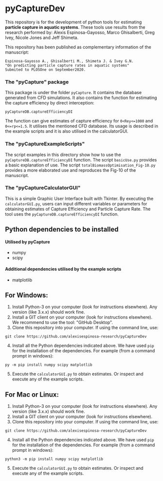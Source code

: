 # pyCaptureDev

This repository is for the development of python tools for estimating **particle capture in aquatic systems**. These tools use results from the research performed by: Alexis Espinosa-Gayosso, Marco Ghisalberti, Greg Ivey, Nicole Jones and Jeff Shimeta.

This repository has been published as complementary information of the manuscript:

```
Espinosa-Gayosso A., Ghisalberti M., Shimeta J. & Ivey G.N.
"On predicting particle capture rates in aquatic systems"
Submited to PLOSOne on September2020.
```
### The "pyCapture" package
This package is under the folder `pyCapture`. It contains the database generated from CFD simulations. It also contains the function for estimating the capture efficiency by direct interception:

```
pyCaptureDB.captureEfficiencyDI
```
The function can give estimates of capture efficiency for `0<Rey<=1000` and `0<=rp<=1.5`. It utilises the mentioned CFD database. Its usage is described in the example scripts and it is also utilised in the calculatorGUI.

### The "pyCaptureExampleScripts"
The script examples in this directory show how to use the `pyCaptureDB.captureEfficiencyDI` function.
The script `basicUse.py` provides a basic explanation of use.
The script `totalBiomassOptimisation_Fig-10.py` provides a more elaborated use and reproduces the Fig-10 of the manuscript.

### The "pyCaptureCalculatorGUI"
This is a simple Graphic User Interface built with Tkinter. By executing the `calculatorGUI.py`, users can input different variables or parameters for obtaining estimates of Capture Efficiency and Particle Capture Rate. The tool uses the `pyCaptureDB.captureEfficiencyDI` function.


## Python dependencies to be installed
#### Utilised by pyCapture
- numpy
- scipy

#### Additional dependencies utilised by the example scripts
- matplotlib


## For Windows:

1. Install Python-3 on your computer (look for instructions elsewhere). Any version (like 3.x.x) should work fine. 
2. Install a GIT client on your computer (look for instructions elsewhere). We recommend to use the tool: "GitHub Desktop".
3. Clone this repository into your computer. If using the command line, use:
```
git clone https://github.com/alexisespinosa-research/pyCaptureDev
```

4. Install all the Python dependencies indicated above. We have used `pip` for the installation of the dependencies. For example (from a command prompt in windows):
```
py -m pip install numpy scipy matplotlib
```

5. Execute the `calculatorGUI.py` to obtain estimates. Or inspect and execute any of the example scripts.


## For Mac or Linux:
1. Install Python-3 on your computer (look for instructions elsewhere). Any version (like 3.x.x) should work fine.
2. Install a GIT client on your computer (look for instructions elsewhere).
3. Clone this repository into your computer. If using the command line, use:
```
git clone https://github.com/alexisespinosa-research/pyCaptureDev
```

4. Install all the Python dependencies indicated above. We have used `pip` for the installation of the dependencies. For example (from a command prompt in windows):
```
python3 -m pip install numpy scipy matplotlib
```

5. Execute the `calculatorGUI.py` to obtain estimates. Or inspect and execute any of the example scripts.